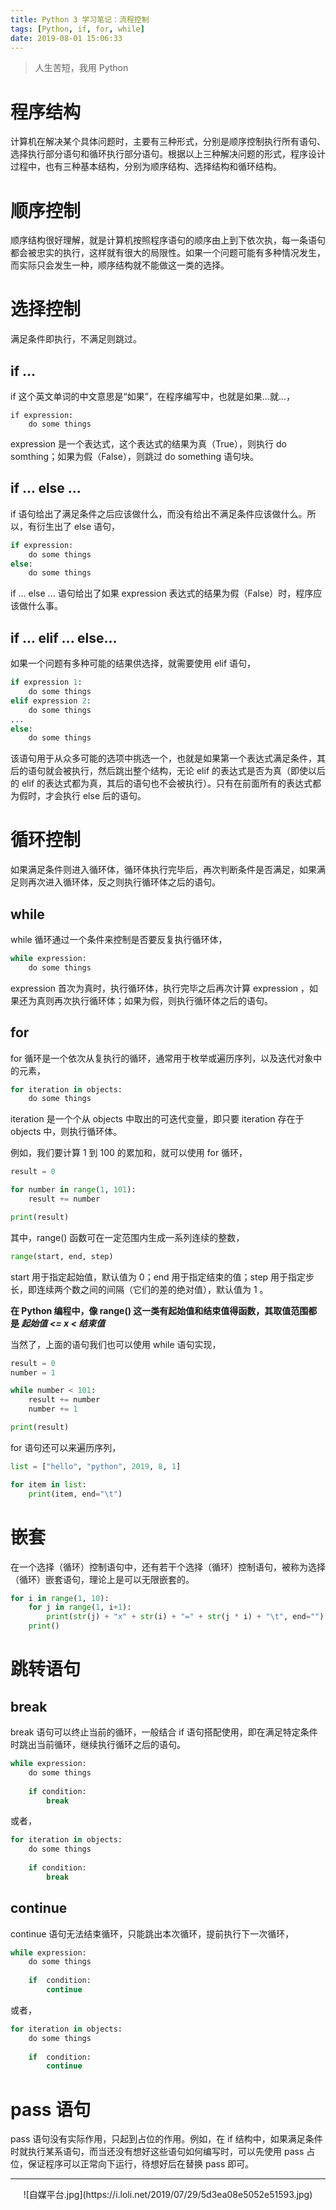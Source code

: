 ```yaml
---
title: Python 3 学习笔记：流程控制
tags: [Python, if, for, while]
date: 2019-08-01 15:06:33
---
```


> 人生苦短，我用 Python

# 程序结构

计算机在解决某个具体问题时，主要有三种形式，分别是顺序控制执行所有语句、选择执行部分语句和循环执行部分语句。根据以上三种解决问题的形式，程序设计过程中，也有三种基本结构，分别为顺序结构、选择结构和循环结构。

# 顺序控制

顺序结构很好理解，就是计算机按照程序语句的顺序由上到下依次执，每一条语句都会被忠实的执行，这样就有很大的局限性。如果一个问题可能有多种情况发生，而实际只会发生一种，顺序结构就不能做这一类的选择。

# 选择控制

满足条件即执行，不满足则跳过。

## if ...

if 这个英文单词的中文意思是“如果”，在程序编写中，也就是如果...就...，

```pytho
if expression:
	do some things
```

expression 是一个表达式，这个表达式的结果为真（True），则执行 do somthing；如果为假（False），则跳过 do something 语句块。

## if ... else ...

if 语句给出了满足条件之后应该做什么，而没有给出不满足条件应该做什么。所以，有衍生出了 else 语句，

```python
if expression:
    do some things
else:
    do some things
```

if ... else ... 语句给出了如果 expression 表达式的结果为假（False）时，程序应该做什么事。

## if ... elif ... else...

如果一个问题有多种可能的结果供选择，就需要使用 elif 语句，

```python
if expression 1:
    do some things
elif expression 2:
    do some things
...
else:
    do some things
```

该语句用于从众多可能的选项中挑选一个，也就是如果第一个表达式满足条件，其后的语句就会被执行，然后跳出整个结构，无论 elif 的表达式是否为真（即使以后的 elif 的表达式都为真，其后的语句也不会被执行）。只有在前面所有的表达式都为假时，才会执行 else 后的语句。

# 循环控制

如果满足条件则进入循环体，循环体执行完毕后，再次判断条件是否满足，如果满足则再次进入循环体，反之则执行循环体之后的语句。

## while

while 循环通过一个条件来控制是否要反复执行循环体，

```python
while expression:
    do some things
```

expression 首次为真时，执行循环体，执行完毕之后再次计算 expression ，如果还为真则再次执行循环体；如果为假，则执行循环体之后的语句。

## for

for 循环是一个依次从复执行的循环，通常用于枚举或遍历序列，以及迭代对象中的元素，

```python
for iteration in objects:
    do some things
```

iteration 是一个个从 objects 中取出的可迭代变量，即只要 iteration 存在于 objects 中，则执行循环体。

例如，我们要计算 1 到 100 的累加和，就可以使用 for 循环，

```python
result = 0

for number in range(1, 101):
	result += number

print(result)
```

其中，range() 函数可在一定范围内生成一系列连续的整数，

```python
range(start, end, step)
```

start 用于指定起始值，默认值为 0；end 用于指定结束的值；step 用于指定步长，即连续两个数之间的间隔（它们的差的绝对值），默认值为 1 。

**在 Python 编程中，像 range() 这一类有起始值和结束值得函数，其取值范围都是 *起始值 <= x < 结束值***

当然了，上面的语句我们也可以使用 while 语句实现，

```python
result = 0
number = 1

while number < 101:
	result += number
	number += 1

print(result)
```

for 语句还可以来遍历序列，

```python
list = ["hello", "python", 2019, 8, 1]

for item in list:
	print(item, end="\t")
```

# 嵌套

在一个选择（循环）控制语句中，还有若干个选择（循环）控制语句，被称为选择（循环）嵌套语句，理论上是可以无限嵌套的。

```python
for i in range(1, 10):
	for j in range(1, i+1):
		print(str(j) + "x" + str(i) + "=" + str(j * i) + "\t", end="")
	print()
```

# 跳转语句

## break

break 语句可以终止当前的循环，一般结合 if 语句搭配使用，即在满足特定条件时跳出当前循环，继续执行循环之后的语句。

```python
while expression:
    do some things
    
    if condition:
        break
```

或者，

```python
for iteration in objects:
    do some things
    
    if condition:
        break
```

## continue

continue 语句无法结束循环，只能跳出本次循环，提前执行下一次循环，

```python
while expression:
    do some things
    
    if  condition:
        continue
```

或者，

```python
for iteration in objects:
    do some things
    
    if  condition:
        continue
```

# pass 语句

pass 语句没有实际作用，只起到占位的作用。例如，在 if 结构中，如果满足条件时就执行某系语句，而当还没有想好这些语句如何编写时，可以先使用 pass 占位，保证程序可以正常向下运行，待想好后在替换 pass 即可。

------

<div align="center">
    ![自媒平台.jpg](https://i.loli.net/2019/07/29/5d3ea08e5052e51593.jpg)
</div>

